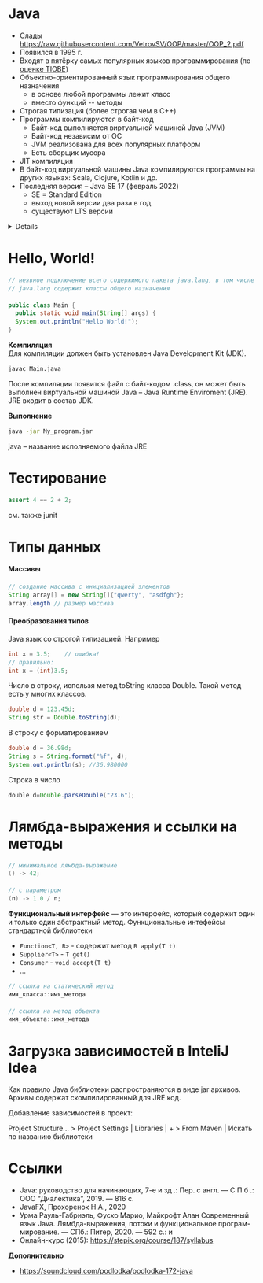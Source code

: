 # Java
- Слады https://raw.githubusercontent.com/VetrovSV/OOP/master/OOP_2.pdf
- Появился в 1995 г.
- Входят в пятёрку самых популярных языков программирования (по [оценке TIOBE](https://www.tiobe.com/tiobe-index/))
- Объектно-ориентированный язык программирования общего назначения
  - в основе любой программы лежит класс
  - вместо функций -- методы
- Строгая типизация (более строгая чем в C++)
- Программы компилируются в байт-код
  - Байт-код выполняется виртуальной машиной Java (JVM)
  - Байт-код независим от ОС
  - JVM реализована для всех популярных платформ
  - Есть сборщик мусора
- JIT компиляция
- В байт-код виртуальной машины Java компилируются программы на других языках: Scala, Clojure, Kotlin и др.
- Последняя версия – Java SE 17 (февраль 2022)
  - SE = Standard Edition
  - выход новой версии два раза в год
  - существуют LTS версии


<details>
Дорожная карта изучения Java

![](https://miro.medium.com/max/1400/1*dAQJ-UDP3altoQKThbQs_w.jpeg)

Отдельные понятия:
- Обобщения (generic) — внешне похожий аналог шаблонов С++
- Пакет (package) — набор классов (файлов), способ организации пространств имён;
- Интерфейс (interface) — класс, который не содержит реализаций методов, либо содержит реализации по-умолчанию (начиная с Java 9, 2017 г.)
  - абстрактные классы в Java тоже существуют и похожи на аналогичные в C++
  - Функциональный интерфейс — это интерфейс, который содержит один и
только один абстрактный метод.
- Модуль — совокупность пакетов и ресур­сов, доступных по имени модуля
  
  
JDK и JRE
  
![](JDK.jpg)
</details>


# Hello, World!
```Java
// неявное подключение всего содержимого пакета java.lang, в том числе класса System
// java.lang содержит классы общего назначения

public class Main {
  public static void main(String[] args) {
  System.out.println("Hello World!");
}
```

**Компиляция** \
Для компиляции должен быть установлен Java Development Kit (JDK).
```bash
javac Main.java
```
После компиляции появится файл c байт-кодом .class, он может быть выполнен виртуальной машиной Java – Java Runtime Enviroment (JRE). JRE входит в состав JDK.

**Выполнение**
```bash
java -jar My_program.jar
```

java – название исполняемого файла JRE

# Тестирование
```java
assert 4 == 2 + 2;
```

см. также junit

# Типы данных
#### Массивы
```java
// создание массива с инициализацией элементов
String array[] = new String[]{"qwerty", "asdfgh"};
array.length // размер массива
```
#### Преобразования типов
Java язык со строгой типизацией. Например
```Java
int x = 3.5;    // ошибка!
// правильно:
int x = (int)3.5;
```

Число в строку, использя метод toString класса Double. Такой метод есть у многих классов.
```Java
double d = 123.45d;
String str = Double.toString(d);
```

В строку с форматированием
```Java
double d = 36.98d;
String s = String.format("%f", d);
System.out.println(s); //36.980000
```

Строка в число
```Java
double d=Double.parseDouble("23.6");  
```


# Лямбда-выражения и ссылки на методы

```Java
// минимальное лямбда-выражение
() -> 42;

// с параметром
(п) -> 1.0 / n;
```
**Функциональный интерфейс** — это интерфейс, который содержит один и
только один абстрактный метод.
Функциональные интефейсы стандартной библиотеки
- `Function<T, R>` - содержит метод `R apply(T t)`
- `Supplier<T>`  - `T get()`
- `Consumer` - `void accept(T t)`
- ...

```Java
// ссылка на статический метод
имя_класса::имя_метода

// ссылка на метод объекта
имя_объекта::имя_метода
```

# Загрузка зависимостей в InteliJ Idea
Как правило Java библиотеки распространяются в виде jar архивов. Архивы содержат скомпилированный для JRE код.

Добавление зависимостей в проект:

Project Structure... > Project Settings | Libraries | + > From Maven | Искать по названию библиотеки


# Ссылки
- Java: руководство для начинающих, 7-е и зд .: Пер. с англ. — С П б .: ООО “Диалектика”, 2019. — 816 с.
- JavaFX, Прохоренок Н.А., 2020
- Урма Рауль-Габриэль, Фуско Марио, Майкрофт Алан
Современный язык Java. Лямбда-выражения, потоки и функциональное програм-
мирование. — СПб.: Питер, 2020. — 592 с.: и
- Онлайн-курс (2015): https://stepik.org/course/187/syllabus

**Дополнительно**

- https://soundcloud.com/podlodka/podlodka-172-java
